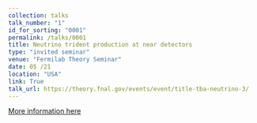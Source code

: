 ```yaml
---
collection: talks
talk_number: "1"
id_for_sorting: "0001"
permalink: /talks/0001
title: Neutrino trident production at near detectors 
type: "invited seminar"
venue: "Fermilab Theory Seminar"
date: 05 /21
location: "USA"
link: True 
talk_url: https://theory.fnal.gov/events/event/title-tba-neutrino-3/ 
---
```


[More information here](https://theory.fnal.gov/events/event/title-tba-neutrino-3/)
